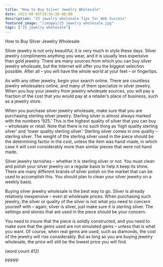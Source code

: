 ```yaml
---
title: "How to Buy Silver Jewelry Wholesale"
date: 2023-08-05T19:55:10-08:00
description: "25 jewelry wholesale Tips for Web Success"
featured_image: "/images/25 jewelry wholesale.jpg"
tags: ["25 jewelry wholesale"]
---
```


How to Buy Silver Jewelry Wholesale

Silver jewelry is not only beautiful, it is very much in 
style these days. Silver jewelry compliments 
anything you wear, and it is usually less expensive 
than gold jewelry. There are many sources from 
which you can buy silver jewelry wholesale, but the 
Internet will offer you the biggest selection possible. 
After all – you will have the whole world at your feet 
– or fingertips.

As with any other jewelry, begin your search online. 
There are countless jewelry wholesalers online, and 
many of them specialize in silver jewelry. When you 
buy your jewelry from jewelry wholesale sources, 
you will pay a fraction of the cost that you would 
pay at a retailer’s place of business, such as a 
jewelry store.

When you purchase silver jewelry wholesale, make 
sure that you are purchasing sterling silver jewelry. 
Sterling silver is almost always marked with the 
numbers ‘925.’ This is the highest quality of silver 
that you can buy – wholesale or retail. Note that 
there is no such thing as ‘high quality sterling 
silver’ and ‘lower quality sterling silver.’ Sterling 
silver comes in one quality – sterling silver. The 
weight of the sterling silver used in the piece should 
be the determining factor in the cost, unless the 
item was hand-made, in which case it will cost 
considerably more than similar pieces that were 
not hand made.

Silver jewelry tarnishes – whether it is sterling silver 
or not. You must clean and polish your silver 
jewelry on a regular basis to help it keep its shine. 
There are many different brands of silver polish on 
the market that can be used to accomplish this. 
You should plan to clean your silver jewelry on a 
weekly basis.

Buying silver jewelry wholesale is the best way to 
go. Silver is already relatively inexpensive – even at 
wholesale prices. When purchasing such jewelry, 
the silver or quality of the silver is not what you 
need to concern yourself with – again, silver is 
silver, just make sure it is sterling silver. The 
settings and stones that are used in the piece 
should be your concern. 

You need to insure that the piece is solidly 
constructed, and you need to make sure that the 
gems used are not simulated gems – unless that is 
what you want. Of course, when real gems are used, 
such as diamonds, the cost of the jewelry will rise 
considerably. But as long as you are buying jewelry 
wholesale, the price will still be the lowest price you 
will find. 

(word count 412)

PPPPP

